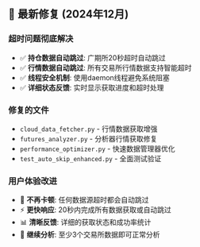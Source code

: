 ## 🔧 最新修复 (2024年12月)

### 超时问题彻底解决
- ✅ **持仓数据自动跳过**: 广期所20秒超时自动跳过
- ✅ **行情数据自动跳过**: 所有交易所行情数据支持智能超时
- ✅ **线程安全机制**: 使用daemon线程避免系统阻塞
- ✅ **详细状态反馈**: 实时显示获取进度和超时处理

### 修复的文件
- `cloud_data_fetcher.py` - 行情数据获取增强
- `futures_analyzer.py` - 分析器行情获取修复  
- `performance_optimizer.py` - 快速数据管理器优化
- `test_auto_skip_enhanced.py` - 全面测试验证

### 用户体验改进
- 🚫 **不再卡顿**: 任何数据源超时都会自动跳过
- ⚡ **更快响应**: 20秒内完成所有数据获取或自动跳过
- 📊 **清晰反馈**: 详细的获取状态和成功率统计
- 🔄 **继续分析**: 至少3个交易所数据即可正常分析 